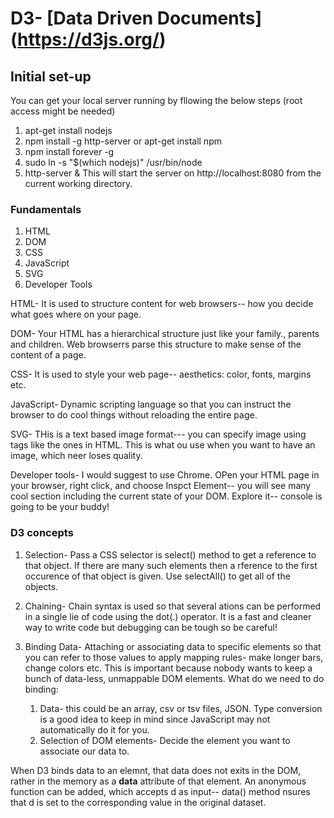 # D3- [Data Driven Documents] (https://d3js.org/)

## Initial set-up

You can get your local server running by fllowing the below steps (root access might be needed)

1. apt-get install nodejs
2. npm install -g http-server or apt-get install npm
3. npm install forever -g
4. sudo ln -s "$(which nodejs)" /usr/bin/node
5. http-server & 
This will start the server on http://localhost:8080 from the current working directory.

### Fundamentals

1. HTML
2. DOM
3. CSS
4. JavaScript
5. SVG
6. Developer Tools


HTML- It is used to structure content for web browsers-- how you decide what goes where on your page. 

DOM- Your HTML has a hierarchical structure just like your family., parents and children. Web browserrs parse this structure to make sense of the content of a page.

CSS- It is used to style your web page-- aesthetics: color, fonts, margins etc.

JavaScript- Dynamic scripting language so that you can instruct the browser to do cool things without reloading the entire page.

SVG- THis is a text based image format--- you can specify image using tags like the ones in HTML. This is what ou use when you want to have an image, which neer loses quality. 

Developer tools- I would suggest to use Chrome. OPen your HTML page in your browser, right click, and choose Inspct Element-- you will see many cool section including the current state of your DOM. Explore it-- console is going to be your buddy!

### D3 concepts

1. Selection- Pass a CSS selector is select() method to get a reference to that object. If there are many such elements then a rference to the first occurence of that object is given. Use selectAll() to get all of the objects.

2. Chaining- Chain syntax is used so that several ations can be performed in a single lie of code using the dot(.) operator. It is a fast and cleaner way to write code but debugging can be tough so be careful!

3. Binding Data- Attaching or associating data to specific elements so that you can refer to those values to apply mapping rules- make longer bars, change colors etc. This is important because nobody wants to keep a bunch of data-less, unmappable DOM elements. What do we need to do binding:
	1. Data- this could be an array, csv or tsv files, JSON. Type conversion is a good idea to keep in mind since JavaScript may not automatically do it for you.
	2. Selection of DOM elements- Decide the element you want to associate our data to.

When D3 binds data to an elemnt, that data does not exits in the DOM, rather in the memory as a __data__ attribute of that element. An anonymous function can be added, which accepts d as input-- data() method nsures that d is set to the corresponding value in the original dataset.







